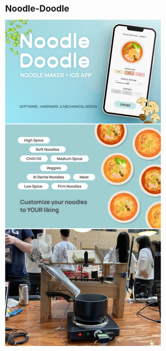# Noodle-Doodle
![Image 1](./assets/front-banner.png)
![Image 2](./assets/details.png)
![Image 3](./assets/noodle-maker.jpg)